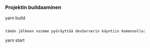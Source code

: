 
### Projektin buildaaminen

yarn build
```

tämän jälkeen voimme pyöräyttää devServerin käyntiin komennolla:
```
yarn start
```



